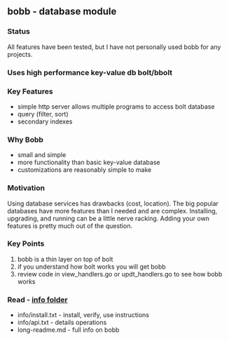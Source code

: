 ## bobb - database module   

### Status
All features have been tested, but I have not personally used bobb for any projects.  

### Uses high performance key-value db bolt/bbolt 

### Key Features
* simple http server allows multiple programs to access bolt database
* query (filter, sort)
* secondary indexes

### Why Bobb
* small and simple
* more functionality than basic key-value database
* customizations are reasonably simple to make 

### Motivation
Using database services has drawbacks (cost, location). The big popular databases 
have more features than I needed and are complex. Installing, upgrading, and running can be a 
little nerve racking. Adding your own features is pretty much out of the question.   

### Key Points
1. bobb is a thin layer on top of bolt
2. if you understand how bolt works you will get bobb
3. review code in view_handlers.go or updt_handlers.go to see how bobb works

### Read - [info folder](info)
* info/install.txt - install, verify, use instructions
* info/api.txt - details operations
* long-readme.md - full info on bobb
